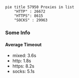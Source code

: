
```mermaid
pie title 57950 Proxies in list
    "HTTP" : 26672
    "HTTPS": 8615
    "SOCKS" : 29963
```

### Some Info
#### Average Timeout

- mixed: 3.6s
- http: 1.8s
- https: 8.2s
- socks: 5.1s